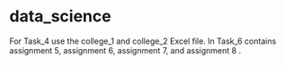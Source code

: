 # data_science
For Task_4 use the college_1 and college_2 Excel file.
In Task_6 contains assignment 5,  assignment 6, assignment 7, and assignment 8 .

